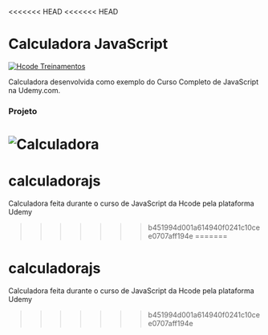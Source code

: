 <<<<<<< HEAD
<<<<<<< HEAD
# Calculadora JavaScript

[![Hcode Treinamentos](https://www.hcode.com.br/res/img/hcode-200x100.png)](https://www.hcode.com.br)

Calculadora desenvolvida como exemplo do Curso Completo de JavaScript na Udemy.com.

### Projeto
![Calculadora](https://firebasestorage.googleapis.com/v0/b/hcode-com-br.appspot.com/o/calculadora-hcode.jpg?alt=media&token=5406aa3f-b965-401c-9b4e-654609c78b33)
=======
# calculadorajs
Calculadora feita durante o curso de JavaScript da Hcode pela plataforma Udemy
>>>>>>> b451994d001a614940f0241c10cee0707aff194e
=======
# calculadorajs
Calculadora feita durante o curso de JavaScript da Hcode pela plataforma Udemy
>>>>>>> b451994d001a614940f0241c10cee0707aff194e

